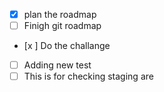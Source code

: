 - [x] plan the roadmap
- [ ] Finigh git roadmap
- [x ] Do the challange
- [ ] Adding new test
- [ ] This is for checking staging are

